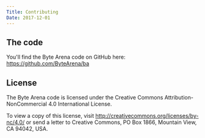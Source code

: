 ```yaml
---
Title: Contributing
Date: 2017-12-01
---
```


## The code
You'll find the Byte Arena code on GitHub here: https://github.com/ByteArena/ba

## License

The Byte Arena code is licensed under the Creative Commons Attribution-NonCommercial 4.0 International License.

To view a copy of this license, visit http://creativecommons.org/licenses/by-nc/4.0/ or send a letter to Creative Commons, PO Box 1866, Mountain View, CA 94042, USA.